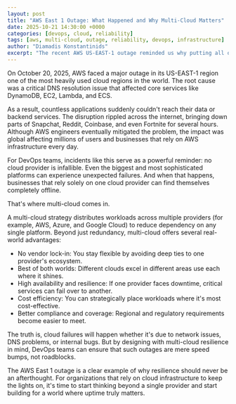 ```yaml
---
layout: post
title: "AWS East 1 Outage: What Happened and Why Multi-Cloud Matters"
date: 2025-10-21 14:30:00 +0000
categories: [devops, cloud, reliability]
tags: [aws, multi-cloud, outage, reliability, devops, infrastructure]
author: "Diamadis Konstantinids"
excerpt: "The recent AWS US-EAST-1 outage reminded us why putting all our eggs in one cloud basket is risky. Here's what happened and why multi-cloud strategies are essential for modern infrastructure."
---
```


On October 20, 2025, AWS faced a major outage in its US-EAST-1 region one of the most heavily used cloud regions in the world. The root cause was a critical DNS resolution issue that affected core services like DynamoDB, EC2, Lambda, and ECS.

As a result, countless applications suddenly couldn't reach their data or backend services. The disruption rippled across the internet, bringing down parts of Snapchat, Reddit, Coinbase, and even Fortnite for several hours. Although AWS engineers eventually mitigated the problem, the impact was global affecting millions of users and businesses that rely on AWS infrastructure every day.

For DevOps teams, incidents like this serve as a powerful reminder: no cloud provider is infallible. Even the biggest and most sophisticated platforms can experience unexpected failures. And when that happens, businesses that rely solely on one cloud provider can find themselves completely offline.

That's where multi-cloud comes in.

A multi-cloud strategy distributes workloads across multiple providers (for example, AWS, Azure, and Google Cloud) to reduce dependency on any single platform. Beyond just redundancy, multi-cloud offers several real-world advantages:

- No vendor lock-in: You stay flexible by avoiding deep ties to one provider's ecosystem.
- Best of both worlds: Different clouds excel in different areas use each where it shines.
- High availability and resilience: If one provider faces downtime, critical services can fail over to another.
- Cost efficiency: You can strategically place workloads where it's most cost-effective.
- Better compliance and coverage: Regional and regulatory requirements become easier to meet.

The truth is, cloud failures will happen whether it's due to network issues, DNS problems, or internal bugs. But by designing with multi-cloud resilience in mind, DevOps teams can ensure that such outages are mere speed bumps, not roadblocks.

The AWS East 1 outage is a clear example of why resilience should never be an afterthought. For organizations that rely on cloud infrastructure to keep the lights on, it's time to start thinking beyond a single provider and start building for a world where uptime truly matters.
